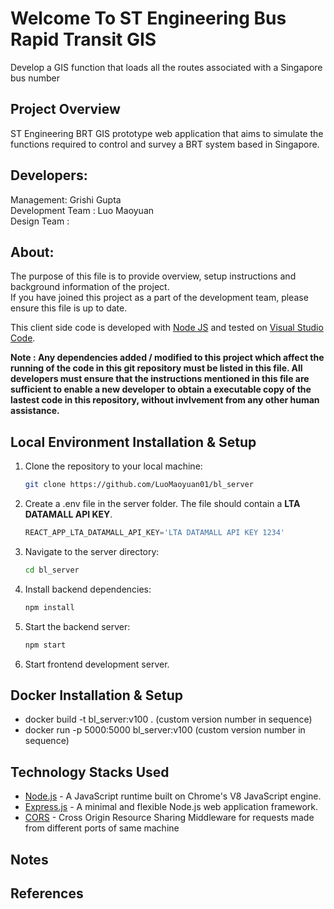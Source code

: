 # Welcome To ST Engineering Bus Rapid Transit GIS 
Develop a GIS function that loads all the routes associated with a Singapore bus number

## Project Overview
ST Engineering BRT GIS prototype web application that aims to simulate the functions required to control and survey a BRT system based in Singapore.

## Developers:
Management: Grishi Gupta <br/>
Development Team : Luo Maoyuan <br/>
Design Team : <br/>

## About:
The purpose of this file is to provide overview, setup instructions and background information of the project. <br/>
If you have joined this project as a part of the development team, please ensure this file is up to date.

This client side code is developed with [Node JS](https://nodejs.org/) and tested on [Visual Studio Code](https://code.visualstudio.com/). <br/>

**Note : Any dependencies added / modified to this project which affect the running of the code in this git repository must be listed in this file. All developers must ensure that the instructions mentioned in this file are sufficient to enable a new developer to obtain a executable copy of the lastest code in this repository, without invlvement from any other human assistance.**

## Local Environment Installation & Setup

1. Clone the repository to your local machine:

    ```bash
    git clone https://github.com/LuoMaoyuan01/bl_server
    ```
2. Create a .env file in the server folder. The file should contain a **LTA DATAMALL API KEY**.

    ```javascript
    REACT_APP_LTA_DATAMALL_API_KEY='LTA DATAMALL API KEY 1234'
    ```

3. Navigate to the server directory:

    ```bash
    cd bl_server
    ```

4. Install backend dependencies:

    ```bash
    npm install
    ```

5. Start the backend server:

    ```bash
    npm start
    ```

6. Start frontend development server.

## Docker Installation & Setup
- docker build -t bl_server:v100 . (custom version number in sequence) <br/>
- docker run -p 5000:5000 bl_server:v100 (custom version number in sequence) <br/>

## Technology Stacks Used

- [Node.js](https://nodejs.org/) - A JavaScript runtime built on Chrome's V8 JavaScript engine. <br/>
- [Express.js](https://expressjs.com/) - A minimal and flexible Node.js web application framework. <br/>
- [CORS](https://www.npmjs.com/package/cors) - Cross Origin Resource Sharing Middleware for requests made from different ports of same machine <br/>

## Notes

## References
